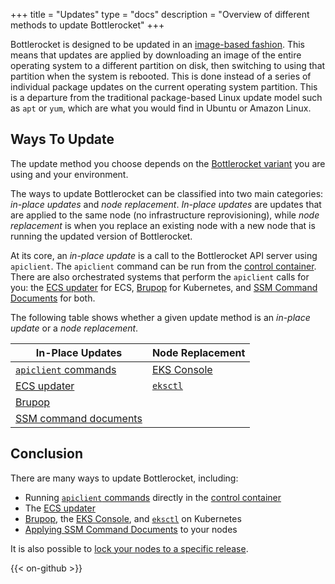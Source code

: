 +++
title = "Updates"
type = "docs"
description = "Overview of different methods to update Bottlerocket"
+++

Bottlerocket is designed to be updated in an [image-based fashion](https://github.com/bottlerocket-os/bottlerocket#updates).
This means that updates are applied by downloading an image of the entire operating system to a different partition on disk, then switching to using that partition when the system is rebooted.
This is done instead of a series of individual package updates on the current operating system partition.
This is a departure from the traditional package-based Linux update model such as `apt` or `yum`, which are what you would find in Ubuntu or Amazon Linux.

## Ways To Update

The update method you choose depends on the [Bottlerocket variant](https://github.com/bottlerocket-os/bottlerocket#variants) you are using and your environment.

The ways to update Bottlerocket can be classified into two main categories: _in-place updates_ and _node replacement_.
_In-place updates_ are updates that are applied to the same node (no infrastructure reprovisioning), while _node replacement_ is when you replace an existing node with a new node that is running the updated version of Bottlerocket.

At its core, an _in-place update_ is a call to the Bottlerocket API server using `apiclient`.
The `apiclient` command can be run from the [control container](https://github.com/bottlerocket-os/bottlerocket#control-container).
There are also orchestrated systems that perform the `apiclient` calls for you: the [ECS updater](../../update/methods/in-place/#ecs) for ECS, [Brupop](../../update/methods/in-place/#brupop) for Kubernetes, and [SSM Command Documents](../../update/methods/in-place/#ssm) for both.

The following table shows whether a given update method is an _in-place update_ or a _node replacement_.

In-Place Updates | Node Replacement
--- | ---
[`apiclient` commands](../../update/methods/in-place/#apiclient-commands) | [EKS Console](../../update/methods/node-replacement/#eks-console)
[ECS updater](../../update/methods/in-place/#ecs) | [`eksctl`](../../update/methods/node-replacement/#eksctl)
[Brupop](../../update/methods/in-place/#brupop) |
[SSM command documents](../../update/methods/in-place/#ssm) |

## Conclusion

There are many ways to update Bottlerocket, including:

- Running [`apiclient` commands](../../update/methods/in-place/#apiclient-commands) directly in the [control container](https://github.com/bottlerocket-os/bottlerocket#control-container)
- The [ECS updater](../../update/methods/in-place/#ecs)
- [Brupop](../../update/methods/in-place/#brupop), the [EKS Console](../../update/methods/node-replacement/#eks-console), and [`eksctl`](../../update/methods/node-replacement/#eksctl) on Kubernetes
- [Applying SSM Command Documents](../../update/methods/in-place/#ssm) to your nodes

It is also possible to [lock your nodes to a specific release](../../update/locking-to-a-specific-release).

{{< on-github >}}

